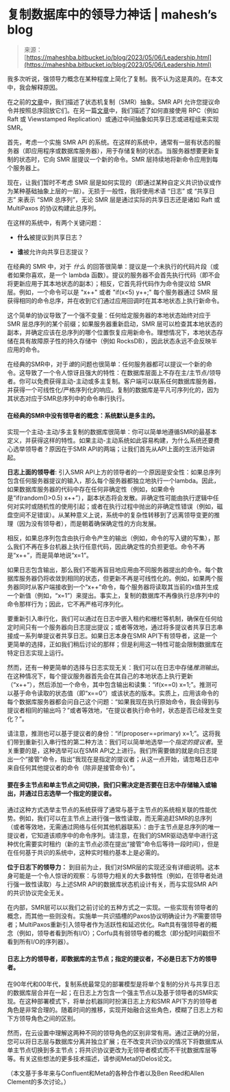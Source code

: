<!--yml

category: 未分类

date: 2024-05-27 14:41:18

-->

# 复制数据库中的领导力神话 | mahesh’s blog

> 来源：[https://maheshba.bitbucket.io/blog/2023/05/06/Leadership.html](https://maheshba.bitbucket.io/blog/2023/05/06/Leadership.html)

我多次听说，强领导力概念在某种程度上简化了复制。我不认为这是真的。在本文中，我会解释原因。

在之前的[文章](https://maheshba.bitbucket.io/blog/2021/11/20/MultiPaxos.html)中，我们描述了状态机复制（SMR）抽象。SMR API 允许您提议命令并按照总序回放它们。在另一篇[文章](https://maheshba.bitbucket.io/blog/2021/12/14/Modularity.html)中，我们描述了如何直接使用 RPC（例如 Raft 或 Viewstamped Replication）或通过中间抽象如共享日志或进程组来实现 SMR。

首先，考虑一个实施 SMR API 的系统。在这样的系统中，通常有一层有状态的服务器（即应用程序或数据库服务器），用于存储复制的状态。当服务器想要更新复制的状态时，它向 SMR 层提议一个新的命令。SMR 层持续地将新命令应用到每个服务器上。

现在，让我们暂时不考虑 SMR 层是如何实现的（即通过某种自定义共识协议或作为某种基础抽象上层的一层）。无损于一般性，我将使用术语 “日志” 或 “共享日志” 来表示 “SMR 总序列”，无论 SMR 层是通过实际的共享日志还是诸如 Raft 或 MultiPaxos 的协议构建此总序列。

在这样的系统中，有两个关键问题：

+   **什么**被提议到共享日志？

+   **谁**被允许向共享日志提议？

在经典的 SMR 中，对于 *什么* 的回答很简单：提议是一个未执行的代码片段（或者如果你喜欢，是一个 lambda 函数）。提议的服务器不会首先执行代码（即不会将更新应用于其本地状态的副本）；相反，它首先将代码作为命令提议给 SMR 层。例如，一个命令可以是 "x++" 或者 "if(x<5) y++;" 每个服务器通过 SMR 层获得相同的命令总序，并在收到它们通过应用回调时在其本地状态上执行新命令。

这个简单的协议导致了一个强不变量：任何给定服务器的本地状态始终对应于 SMR 层总序列的某个前缀；如果服务器重新启动，SMR 层可以检查其本地状态的副本，并确定应该在总序列的哪个位置恢复应用新命令。理想情况下，本地状态存储在具有故障原子性的持久存储中（例如 RocksDB），因此状态永远不会反映半应用的命令。

在经典的SMR中，对于*谁*的问题也很简单：任何服务器都可以提议一个新的命令。这导致了一个令人惊讶且强大的特性：在数据库层面上不存在主/主节点/领导者。你可以免费获得主动-主动或多主复制。客户端可以联系任何数据库服务器，并获得一个可线性化/严格序列化的响应。复制的数据库是平凡可序列化的，因为其状态对应于SMR总序列中的命令串行执行。

#### 在经典的SMR中**没有领导者的概念**：系统默认是多主的。

实现一个主动-主动/多主复制的数据库很简单：你可以简单地遵循SMR的最基本定义，并获得这样的特性。如果主动-主动系统如此容易构建，为什么系统还要费心选举领导者？原因在于SMR API的两端；让我们首先从API上面的生活开始讲起。

**日志上面的领导者**: 引入SMR API上方的领导者的一个原因是安全性：如果总序列包含任何服务器提议的输入，那么每个服务器都独立地执行一个lambda。因此，如果数据库服务器的代码中存在任何非确定性（例如，如果命令是“if(random()>0.5) x++”），副本状态将会发散。非确定性可能由执行逻辑中任何对实时或随机性的使用引起；或者在执行过程中抛出的非确定性错误（例如，磁盘空间不足错误）。从某种意义上说，系统中的复杂性转移到了远离领导变更的推理（因为没有领导者），而是朝着确保确定性的方向发展。

相反，如果总序列包含由执行命令产生的输出（例如，命令的写入键的写集），那么我们不再在多台机器上执行任意代码，因此确定性的负担更低。命令不再是“x++”，而是简单地说“x=1”。

如果日志包含输出，那么我们不能再盲目地应用由不同服务器提出的命令。每个数据库服务器仍将收敛到相同的状态，但更新不再是可线性化的。例如，如果两个服务器同时从客户端接收到一个“x++”命令，每个服务器将读取其当前的x值并生成一个新值（例如，“x=1”）来提出。事实上，复制的数据库不再像执行总序列中的命令那样行为；因此，它不再严格可序列化。

要重新引入串行化，我们可以通过在日志中嵌入租约和栅栏等机制，确保在任何给定时间只有一个服务器向日志提出提议；或者等效地，通过将多提议者共享日志串接成一系列单提议者共享日志。如果日志本身在SMR API下有领导者，这是一个更简单的选择，正如我们稍后讨论的那样；但是利用这一特性可能会限制数据库在特定日志实现上运行。

然而，还有一种更简单的选择与日志实现无关：我们可以在日志中存储*推测输出*。在这种情况下，每个提议服务器首先会在其自己的本地状态上执行更新（“x++”），然后添加一个命令，其中包含输出和读集：“if(x==0) x=1;”。推测可以基于命令读取的状态值（即“x==0”）或该状态的版本。实质上，应用该命令的每个数据库服务器都会问自己这个问题：“如果我现在执行原始命令，我会得到与提议者相同的输出吗？”或者等效地，“在提议者执行命令时，状态是否已经发生变化？”。

请注意，推测也可以基于提议者的身份：“if(proposer==primary) x=1;”。这将我们带到重新引入串行性的第二种方法：我们可以简单地选举一个*指定的提议者*。至关重要的是，这种选举可以在SMR API之上进行。我们所需要做的就是向日志提出一个“接管”命令，指出“我现在是指定的提议者；从这一点开始，请忽略日志中来自任何其他提议者的命令（除非是接管命令）”。

#### 要在多主节点和单主节点之间切换，我们只需决定是否要在日志中存储**输入或输出**，并通过日志选举一个**指定的提议者**。

通过这种方式选举主节点的系统获得了通常与基于主节点的系统相关联的性能优势。例如，我们可以在主节点上进行强一致性读取，而无需追赶SMR的总序列（或者等效地，无需通过网络与任何其他机器联系）：由于主节点是总序列的唯一提议者，它知道该顺序中的命令序列。请注意，在我们的SMR驱动选举中进行这种优化需要实时租约（新的主节点必须在提出“接管”命令后等待一段时间），但是在任何基于共识的系统中，这种实时租约基本上是必需的。

**位于日志下的领导力：** 到目前为止，我们对SMR层的实现还没有详细说明。这本身可能是一个令人惊讶的观察：与领导力相关的大多数特性（例如，在领导者处进行强一致性读取）与上述SMR API的数据库状态机设计有关，而与实现SMR API的共识协议完全无关。

在内部，SMR层可以以我们之前讨论的五种方式之一实现。一些实现有领导者的概念，而其他一些则没有。实施单一共识插槽的Paxos协议明确设计为*不*需要领导者；MultiPaxos重新引入领导者作为活跃性和延迟优化。Raft具有强领导者的概念（例如，领导者看到所有I/O）；Corfu具有弱领导者的概念（即分配时间戳但不看到所有I/O的序列器）。

#### **日志上方的领导者**，即数据库的主节点；指定的提议者，不必是**日志下方的领导者**。

在90年代和00年代，复制系统最常见的部署模型是将单个复制的分片与共享日志的数据库层合并在一起；在日志上方包含一个强主节点以及基于领导者的SMR实现。在这种部署模式下，将单台机器同时扮演日志上方和SMR API下方的领导者角色是非常合理的。随着时间的推移，实现开始融合这些角色，模糊了日志上方和下方领导角色之间的区别。

然而，在云设置中理解这两种不同的领导角色的区别非常有用。通过正确的分层，您可以将日志层与数据库分离并独立扩展；在不改变共识协议的情况下将数据库从单主节点切换到多主节点；将共识协议更改为无领导者模式而不干扰数据库层等等。有关这些想法的更多技术描述，请参阅Meta的Delos论文。

（本文基于多年来与Confluent和Meta的各种合作者以及Ben Reed和Allen Clement的多次讨论。）
